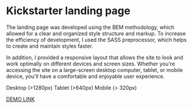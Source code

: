 # Kickstarter landing page 

The landing page was developed using the BEM methodology, which allowed for a clear and organized style structure and markup. To increase the efficiency of development, I used the SASS preprocessor, which helps to create and maintain styles faster.

In addition, I provided a responsive layout that allows the site to look and work optimally on different devices and screen sizes. Whether you're accessing the site on a large-screen desktop computer, tablet, or mobile device, you'll have a comfortable and enjoyable user experience.

Desktop (>1280px) 
Tablet (>640px)
Mobile (> 320px)

[DEMO LINK](https://read-my-code.github.io/Landing-Kickstarter/)
